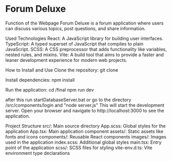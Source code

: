 # Forum Deluxe
Function of the Webpage
Forum Deluxe is a forum application where users can discuss various topics, post questions, and share information.

Used Technologies
React: A JavaScript library for building user interfaces.
TypeScript: A typed superset of JavaScript that compiles to plain JavaScript.
SCSS: A CSS preprocessor that adds functionality like variables, nested rules, and mixins.
Vite: A build tool that aims to provide a faster and leaner development experience for modern web projects.


How to Install and Use
Clone the repository:
git clone <repository-url>

Install dependencies:
npm install

Run the application:
cd /final
npm run dev

after this run startDatabaseServer.bat
or go to the directory /src/components/login and "node server.js"
This will start the development server. Open your browser and navigate to http://localhost:3000 to see the application.


Project Structure
src/: Main source directory
App.scss: Global styles for the application
App.tsx: Main application component
assets/: Static assets like fonts and icons
components/: Reusable React components
images/: Images used in the application
index.scss: Additional global styles
main.tsx: Entry point of the application
scss/: SCSS files for styling
vite-env.d.ts: Vite environment type declarations
